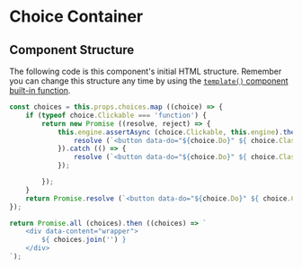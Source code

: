 # Choice Container

## Component Structure

The following code is this component's initial HTML structure. Remember you can change this structure any time by using the [`template()` component built-in function](../advanced-monogatari-development/components/built-in-functions.md#get-or-modify-the-html-structure).

```javascript
const choices = this.props.choices.map ((choice) => {
	if (typeof choice.Clickable === 'function') {
		return new Promise ((resolve, reject) => {
			this.engine.assertAsync (choice.Clickable, this.engine).then (() => {
				resolve (`<button data-do="${choice.Do}" ${ choice.Class ? `class="${choice.Class}"`: ''} data-choice="${choice._key}">${choice.Text}</button>`);
			}).catch (() => {
				resolve (`<button data-do="${choice.Do}" ${ choice.Class ? `class="${choice.Class}"`: ''} data-choice="${choice._key}" disabled>${choice.Text}</button>`);
			});

		});
	}
	return Promise.resolve (`<button data-do="${choice.Do}" ${ choice.Class ? `class="${choice.Class}"`: ''} data-choice="${choice._key}">${choice.Text}</button>`);
});

return Promise.all (choices).then ((choices) => `
	<div data-content="wrapper">
		${ choices.join('') }
	</div>
`);
```



